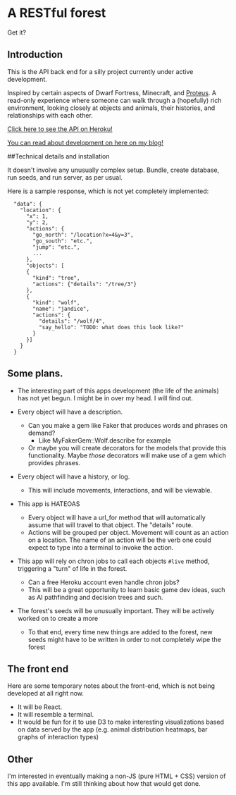 # A RESTful forest
Get it?

## Introduction

This is the API back end for a silly project currently under active development.

Inspired by certain aspects of Dwarf Fortress, Minecraft, and [Proteus](http://twistedtreegames.com/proteus/). A read-only experience where someone can walk through a (hopefully) rich environment, looking closely at objects and animals, their histories, and relationships with each other.

[Click here to see the API on Heroku!](http://restful-forest.herokuapp.com/api/v1/location&x=1&y=1)

[You can read about development on here on my blog!](https://vcolavin.wordpress.com/tag/dev-blog/)

##Technical details and installation

It doesn't involve any unusually complex setup. Bundle, create database, run seeds, and run server, as per usual.

Here is a sample response, which is not yet completely implemented:
```
  "data": {
    "location": {
      "x": 1,
      "y": 2,
      "actions": {
        "go_north": "/location?x=4&y=3",
        "go_south": "etc.",
        "jump": "etc.",
        ...
      },
      "objects": [
      {
        "kind": "tree",
        "actions": {"details": "/tree/3"}
      },
      {
        "kind": "wolf",
        "name": "jandice",
        "actions": {
          "details": "/wolf/4",
          "say_hello": "TODO: what does this look like?"
        }
      }]
    }
  }
```

## Some plans.
- The interesting part of this apps development (the life of the animals) has not yet begun. I might be in over my head. I will find out.

- Every object will have a description.
  - Can you make a gem like Faker that produces words and phrases on demand?
    - Like MyFakerGem::Wolf.describe for example
  - Or maybe you will create decorators for the models that provide this functionality. Maybe *those* decorators will make use of a gem which provides phrases.

- Every object will have a history, or log.
  - This will include movements, interactions, and will be viewable.

- This app is HATEOAS
  - Every object will have a url_for method that will automatically assume that will travel to that object. The "details" route.
  - Actions will be grouped per object. Movement will count as an action on a location. The name of an action will be the verb one could expect to type into a terminal to invoke the action.

- This app will rely on chron jobs to call each objects `#live` method, triggering a "turn" of life in the forest.
  - Can a free Heroku account even handle chron jobs?
  - This will be a great opportunity to learn basic game dev ideas, such as AI pathfinding and decision trees and such.

- The forest's seeds will be unusually important. They will be actively worked on to create a more
  - To that end, every time new things are added to the forest, new seeds might have to be written in order to not completely wipe the forest

## The front end
Here are some temporary notes about the front-end, which is not being developed at all right now.
  - It will be React.
  - It will resemble a terminal.
  - It would be fun for it to use D3 to make interesting visualizations based on data served by the app (e.g. animal distribution heatmaps, bar graphs of interaction types)

## Other
I'm interested in eventually making a non-JS (pure HTML + CSS) version of this app available. I'm still thinking about how that would get done.